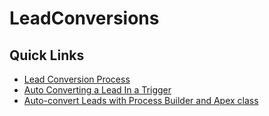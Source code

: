 # LeadConversions

## Quick Links
 * [Lead Conversion Process](http://blog.jeffdouglas.com/2009/02/13/enhancing-the-lead-convert-process-in-salesforce/)
 * [Auto Converting a Lead In a Trigger](http://blog.deadlypenguin.com/blog/2014/07/23/intro-to-apex-auto-converting-leads-in-a-trigger/)
 * [Auto-convert Leads with Process Builder and Apex class](https://automationchampion.com/2015/10/23/getting-started-with-process-builder-part-50-auto-convert-leads/)
